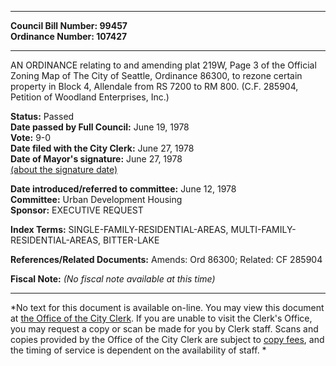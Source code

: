 * * * * *  
  
**Council Bill Number: [](#h0)[](#h2)99457**   
**Ordinance Number: 107427**  
  
* * * * *  
  
AN ORDINANCE relating to and amending plat 219W, Page 3 of the Official Zoning Map of The City of Seattle, Ordinance 86300, to rezone certain property in Block 4, Allendale from RS 7200 to RM 800. (C.F. 285904, Petition of Woodland Enterprises, Inc.)  
  
**Status:** Passed   
**Date passed by Full Council:** June 19, 1978   
**Vote:** 9-0   
**Date filed with the City Clerk:** June 27, 1978   
**Date of Mayor's signature:** June 27, 1978   
[(about the signature date)](/~public/approvaldate.htm)   
  
  
**Date introduced/referred to committee:** June 12, 1978   
**Committee:** Urban Development Housing   
**Sponsor:** EXECUTIVE REQUEST   
  
**Index Terms:** SINGLE-FAMILY-RESIDENTIAL-AREAS, MULTI-FAMILY-RESIDENTIAL-AREAS, BITTER-LAKE  
  
**References/Related Documents:** Amends: Ord 86300; Related: CF 285904  
  
**Fiscal Note:** *(No fiscal note available at this time)*  
  
* * * * *  
  
*No text for this document is available on-line. You may view this document at [the Office of the City Clerk](http://www.seattle.gov/leg/clerk/contactUs.htm). If you are unable to visit the Clerk's Office, you may request a copy or scan be made for you by Clerk staff. Scans and copies provided by the Office of the City Clerk are subject to [copy fees](http://clerk.seattle.gov/~public/clerkfees.htm), and the timing of service is dependent on the availability of staff. *  
  
  
